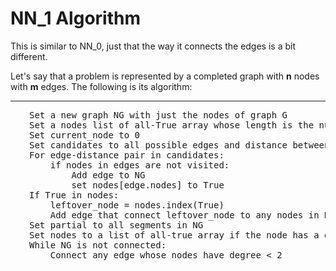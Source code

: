 # NN_1 Algorithm

This is similar to NN_0, just that the way it connects the edges is a bit different.

Let's say that a problem is represented by a completed graph with **n** nodes with **m** edges. The following is its algorithm:

---

<pre style="padding-left: 30px">
Set a new graph NG with just the nodes of graph G
Set a nodes list of all-True array whose length is the number of nodes 
Set current_node to 0
Set candidates to all possible edges and distance between 
For edge-distance pair in candidates:
    if nodes in edges are not visited:
        Add edge to NG
        set nodes[edge.nodes] to True
If True in nodes:
    leftover_node = nodes.index(True)
    Add edge that connect leftover_node to any nodes in NG that has the minimum distance
Set partial to all segments in NG
Set nodes to a list of all-true array if the node has a degree less than 2 in partial
While NG is not connected:
    Connect any edge whose nodes have degree < 2
</pre>